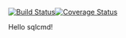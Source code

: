 [![Build Status](https://travis-ci.org/kortov/travis.svg?branch=master)](https://travis-ci.org/kortov/travis)[![Coverage Status](https://coveralls.io/repos/github/kortov/travis/badge.svg?branch=master)](https://coveralls.io/github/kortov/travis?branch=master)


Hello sqlcmd!
